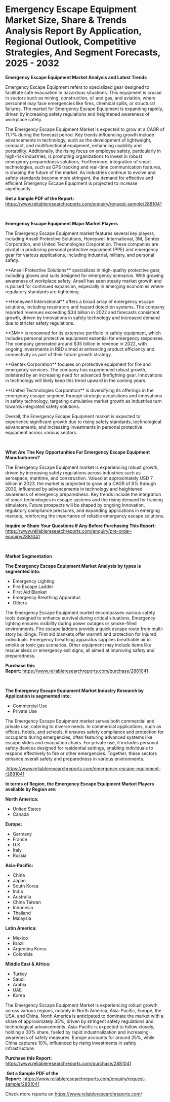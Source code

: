 <p><h1>Emergency Escape Equipment Market Size, Share & Trends Analysis Report By Application, Regional Outlook, Competitive Strategies, And Segment Forecasts, 2025 - 2032</h1></p><p><strong>Emergency Escape Equipment Market Analysis and Latest Trends</strong></p>
<p><p>Emergency Escape Equipment refers to specialized gear designed to facilitate safe evacuation in hazardous situations. This equipment is crucial in sectors such as mining, construction, oil and gas, and aviation, where personnel may face emergencies like fires, chemical spills, or structural failures. The market for Emergency Escape Equipment is expanding rapidly, driven by increasing safety regulations and heightened awareness of workplace safety.</p><p>The Emergency Escape Equipment Market is expected to grow at a CAGR of 11.7% during the forecast period. Key trends influencing growth include advancements in technology, such as the development of lightweight, compact, and multifunctional equipment, enhancing usability and portability. Additionally, the rising focus on employee safety, particularly in high-risk industries, is prompting organizations to invest in robust emergency preparedness solutions. Furthermore, integration of smart technologies, such as GPS tracking and real-time communication features, is shaping the future of the market. As industries continue to evolve and safety standards become more stringent, the demand for effective and efficient Emergency Escape Equipment is projected to increase significantly.</p></p>
<p><strong>Get a Sample PDF of the Report:&nbsp;</strong> <a href="https://www.reliableresearchreports.com/enquiry/request-sample/2881041?utm_campaign=3124&utm_medium=2&utm_source=Github&utm_content=ia&utm_term=12032025&utm_id=emergency-escape-equipment">https://www.reliableresearchreports.com/enquiry/request-sample/2881041</a></p>
<p>&nbsp;</p>
<p><strong>Emergency Escape Equipment Major Market Players</strong></p>
<p><p>The Emergency Escape Equipment market features several key players, including Ansell Protective Solutions, Honeywell International, 3M, Gentex Corporation, and United Technologies Corporation. These companies are pivotal in producing personal protective equipment (PPE) and emergency gear for various applications, including industrial, military, and personal safety.</p><p>**Ansell Protective Solutions** specializes in high-quality protective gear, including gloves and suits designed for emergency scenarios. With growing awareness of workplace safety, Ansell has seen steady market growth and is poised for continued expansion, especially in emerging economies where regulatory standards are tightening.</p><p>**Honeywell International** offers a broad array of emergency escape solutions, including respirators and hazard detection systems. The company reported revenues exceeding $34 billion in 2022 and forecasts consistent growth, driven by innovations in safety technology and increased demand due to stricter safety regulations.</p><p>**3M** is renowned for its extensive portfolio in safety equipment, which includes personal protective equipment essential for emergency responses. The company generated around $35 billion in revenue in 2022, with ongoing investments in R&D aimed at enhancing product efficiency and connectivity as part of their future growth strategy.</p><p>**Gentex Corporation** focuses on protective equipment for fire and emergency services. The company has experienced robust growth, bolstered by an increasing need for advanced firefighting gear. Innovations in technology will likely keep this trend upward in the coming years.</p><p>**United Technologies Corporation** is diversifying its offerings in the emergency escape segment through strategic acquisitions and innovations in safety technology, targeting cumulative market growth as industries turn towards integrated safety solutions.</p><p>Overall, the Emergency Escape Equipment market is expected to experience significant growth due to rising safety standards, technological advancements, and increasing investments in personal protective equipment across various sectors.</p></p>
<p>&nbsp;</p>
<p><strong>What Are The Key Opportunities For Emergency Escape Equipment Manufacturers?</strong></p>
<p><p>The Emergency Escape Equipment market is experiencing robust growth, driven by increasing safety regulations across industries such as aerospace, maritime, and construction. Valued at approximately USD 7 billion in 2023, the market is projected to grow at a CAGR of 6% through 2030, influenced by advancements in technology and heightened awareness of emergency preparedness. Key trends include the integration of smart technologies in escape systems and the rising demand for training simulators. Future prospects will be shaped by ongoing innovation, regulatory compliance pressures, and expanding applications in emerging markets, reinforcing the importance of reliable emergency escape solutions.</p></p>
<p><strong>Inquire or Share Your Questions If Any Before Purchasing This Report:</strong> <a href="https://www.reliableresearchreports.com/enquiry/pre-order-enquiry/2881041?utm_campaign=3124&utm_medium=2&utm_source=Github&utm_content=ia&utm_term=12032025&utm_id=emergency-escape-equipment">https://www.reliableresearchreports.com/enquiry/pre-order-enquiry/2881041</a></p>
<p>&nbsp;</p>
<p><strong>Market Segmentation</strong></p>
<p><strong>The Emergency Escape Equipment Market Analysis by types is segmented into:</strong></p>
<p><ul><li>Emergency Lighting</li><li>Fire Escape Ladder</li><li>First Aid Blanket</li><li>Emergency Breathing Apparatus</li><li>Others</li></ul></p>
<p><p>The Emergency Escape Equipment market encompasses various safety tools designed to enhance survival during critical situations. Emergency lighting ensures visibility during power outages or smoke-filled environments. Fire escape ladders provide a quick escape route from multi-story buildings. First aid blankets offer warmth and protection for injured individuals. Emergency breathing apparatus supplies breathable air in smoke or toxic gas scenarios. Other equipment may include items like rescue sleds or emergency exit signs, all aimed at improving safety and preparedness.</p></p>
<p><strong>Purchase this Report:&nbsp;</strong><a href="https://www.reliableresearchreports.com/purchase/2881041?utm_campaign=3124&utm_medium=2&utm_source=Github&utm_content=ia&utm_term=12032025&utm_id=emergency-escape-equipment">https://www.reliableresearchreports.com/purchase/2881041</a></p>
<p>&nbsp;</p>
<p><strong>The Emergency Escape Equipment Market Industry Research by Application is segmented into:</strong></p>
<p><ul><li>Commercial Use</li><li>Private Use</li></ul></p>
<p><p>The Emergency Escape Equipment market serves both commercial and private use, catering to diverse needs. In commercial applications, such as offices, hotels, and schools, it ensures safety compliance and protection for occupants during emergencies, often featuring advanced systems like escape slides and evacuation chairs. For private use, it includes personal safety devices designed for residential settings, enabling individuals to respond effectively to fire or other emergencies. Together, these sectors enhance overall safety and preparedness in various environments.</p></p>
<p><a href="https://www.reliableresearchreports.com/emergency-escape-equipment-r2881041?utm_campaign=3124&utm_medium=2&utm_source=Github&utm_content=ia&utm_term=12032025&utm_id=emergency-escape-equipment">&nbsp;https://www.reliableresearchreports.com/emergency-escape-equipment-r2881041</a></p>
<p><strong>In terms of Region, the Emergency Escape Equipment Market Players available by Region are:</strong></p>
<p>
    <p> <strong> North America: </strong>
        <ul>
            <li>United States</li>
            <li>Canada</li>
        </ul>
        </p> 
    <p> <strong> Europe: </strong>
        <ul>
            <li>Germany</li>
            <li>France</li>
            <li>U.K.</li>
            <li>Italy</li>
            <li>Russia</li>
        </ul>
        </p> 
    <p> <strong> Asia-Pacific: </strong>
        <ul>
            <li>China</li>
            <li>Japan</li>
            <li>South Korea</li>
            <li>India</li>
            <li>Australia</li>
            <li>China Taiwan</li>
            <li>Indonesia</li>
            <li>Thailand</li>
            <li>Malaysia</li>
        </ul>
        </p> 
    <p> <strong> Latin America: </strong>
        <ul>
            <li>Mexico</li>
            <li>Brazil</li>
            <li>Argentina Korea</li>
            <li>Colombia</li>
        </ul>
        </p> 
    <p> <strong> Middle East & Africa: </strong>
        <ul>
            <li>Turkey</li>
            <li>Saudi</li>
            <li>Arabia</li>
            <li>UAE</li>
            <li>Korea</li>
        </ul>
    </p>
    </p>
<p><p>The Emergency Escape Equipment Market is experiencing robust growth across various regions, notably in North America, Asia-Pacific, Europe, the USA, and China. North America is anticipated to dominate the market with a share of approximately 35%, driven by stringent safety regulations and technological advancements. Asia-Pacific is expected to follow closely, holding a 30% share, fueled by rapid industrialization and increasing awareness of safety measures. Europe accounts for around 25%, while China captures 10%, influenced by rising investments in safety infrastructure.</p></p>
<p><strong>Purchase this Report: </strong><a href="https://www.reliableresearchreports.com/purchase/2881041?utm_campaign=3124&utm_medium=2&utm_source=Github&utm_content=ia&utm_term=12032025&utm_id=emergency-escape-equipment">https://www.reliableresearchreports.com/purchase/2881041</a></p>
<p>&nbsp;<strong>Get a Sample PDF of the Report:&nbsp;&nbsp;</strong><a href="https://www.reliableresearchreports.com/enquiry/request-sample/2881041?utm_campaign=3124&utm_medium=2&utm_source=Github&utm_content=ia&utm_term=12032025&utm_id=emergency-escape-equipment">https://www.reliableresearchreports.com/enquiry/request-sample/2881041</a></p>
<p><strong></strong></p>
<p>Check more reports on <a href="https://www.reliableresearchreports.com/?utm_campaign=3124&utm_medium=2&utm_source=Github&utm_content=ia&utm_term=12032025&utm_id=emergency-escape-equipment">https://www.reliableresearchreports.com/</a></p>